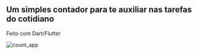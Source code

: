 ## Um simples contador para te auxiliar nas tarefas do cotidiano 

Feito com Dart/Flutter

![count_app](https://user-images.githubusercontent.com/54651622/183328947-7ed09f23-b9ac-4b77-9f5f-4fcdb394dcde.jpg)

